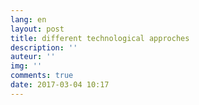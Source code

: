 ```yaml
---
lang: en
layout: post
title: different technological approches
description: ''
auteur: ''
img: ''
comments: true
date: 2017-03-04 10:17
---
```

